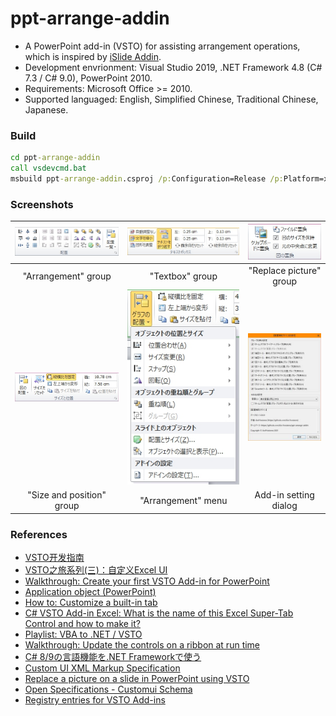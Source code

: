 # ppt-arrange-addin

+ A PowerPoint add-in (VSTO) for assisting arrangement operations, which is inspired by [iSlide Addin](https://www.islide.cc/).
+ Development envrionment: Visual Studio 2019, .NET Framework 4.8 (C# 7.3 / C# 9.0), PowerPoint 2010.
+ Requirements: Microsoft Office >= 2010.
+ Supported languaged: English, Simplified Chinese, Traditional Chinese, Japanese.

### Build

```bat
cd ppt-arrange-addin
call vsdevcmd.bat
msbuild ppt-arrange-addin.csproj /p:Configuration=Release /p:Platform=x64
```

### Screenshots

| ![screenshot1](./assets/screenshot1.jpg) | ![screenshot2](./assets/screenshot2.jpg) | ![screenshot3](./assets/screenshot3.jpg) |
|:--:|:--:|:--:|
| "Arrangement" group | "Textbox" group | "Replace picture" group |
| ![screenshot4](./assets/screenshot4.jpg) | ![screenshot5](./assets/screenshot5.jpg) | ![screenshot6](./assets/screenshot6.jpg) |
| "Size and position" group | "Arrangement" menu | Add-in setting dialog |

### References

+ [VSTO开发指南](https://blog.csdn.net/fuhanghang/article/details/101533271)
+ [VSTO之旅系列(三)：自定义Excel UI](https://blog.51cto.com/learninghard/1144298)
+ [Walkthrough: Create your first VSTO Add-in for PowerPoint](https://learn.microsoft.com/en-us/visualstudio/vsto/walkthrough-creating-your-first-vsto-add-in-for-powerpoint)
+ [Application object (PowerPoint)](https://learn.microsoft.com/en/office/vba/api/powerpoint.application)
+ [How to: Customize a built-in tab](https://github.com/MicrosoftDocs/visualstudio-docs/blob/main/docs/vsto/how-to-customize-a-built-in-tab.md)
+ [C# VSTO Add-in Excel: What is the name of this Excel Super-Tab Control and how to make it?](https://stackoverflow.com/questions/61189402/c-sharp-vsto-add-in-excel-what-is-the-name-of-this-excel-super-tab-control-and)
+ [Playlist: VBA to .NET / VSTO](https://www.youtube.com/playlist?list=PLo0aMPtFIFDqaRyd0KZ0DLXFD3rfhI4SU)
+ [Walkthrough: Update the controls on a ribbon at run time](https://learn.microsoft.com/en-us/visualstudio/vsto/walkthrough-updating-the-controls-on-a-ribbon-at-run-time)
+ [C# 8/9の言語機能を.NET Frameworkで使う](https://qiita.com/kenichiuda/items/fada6068ea265fd6a389)
+ [Custom UI XML Markup Specification](https://learn.microsoft.com/en-us/openspecs/office_standards/ms-customui/31f152d6-2a5d-4b50-a867-9dbc6d01aa43)
+ [Replace a picture on a slide in PowerPoint using VSTO](https://stackoverflow.com/questions/76696349/replace-a-picture-on-a-slide-in-powerpoint-using-vsto)
+ [Open Specifications - Customui Schema](https://learn.microsoft.com/en-us/openspecs/office_standards/ms-customui/5f3e35d6-70d6-47ee-9e11-f5499559f93a)
+ [Registry entries for VSTO Add-ins](https://learn.microsoft.com/en-us/visualstudio/vsto/registry-entries-for-vsto-add-ins)
